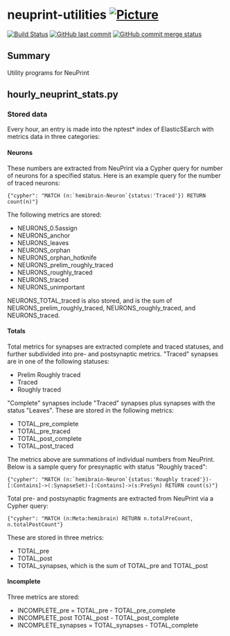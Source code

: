 # neuprint-utilities [![Picture](https://raw.github.com/janelia-flyem/janelia-flyem.github.com/master/images/HHMI_Janelia_Color_Alternate_180x40.png)](http://www.janelia.org)

[![Build Status](https://travis-ci.org/JaneliaSciComp/neuprint-utilities.svg?branch=master)](https://travis-ci.org/JaneliaSciComp/neuprint-utilities)
[![GitHub last commit](https://img.shields.io/github/last-commit/google/skia.svg)](https://github.com/JaneliaSciComp/neuprint-utilities)
[![GitHub commit merge status](https://img.shields.io/github/commit-status/badges/shields/master/5d4ab86b1b5ddfb3c4a70a70bd19932c52603b8c.svg)](https://github.com/JaneliaSciComp/neuprint-utilities)

## Summary
Utility programs for NeuPrint

## hourly_neuprint_stats.py
### Stored data
Every hour, an entry is made into the nptest* index of ElasticSEarch with metrics data in three categories:

#### Neurons
These numbers are extracted from NeuPrint via a Cypher query for number of neurons for a specified status. Here is an example query for the number of traced neurons:

```{"cypher": "MATCH (n:`hemibrain-Neuron`{status:'Traced'}) RETURN count(n)"}```

The following metrics are stored:
- NEURONS_0.5assign
- NEURONS_anchor
- NEURONS_leaves
- NEURONS_orphan
- NEURONS_orphan_hotknife
- NEURONS_prelim_roughly_traced
- NEURONS_roughly_traced
- NEURONS_traced
- NEURONS_unimportant

NEURONS_TOTAL_traced is also stored, and is the sum of NEURONS_prelim_roughly_traced, NEURONS_roughly_traced, and NEURONS_traced.

#### Totals
Total metrics for synapses are extracted complete and traced statuses, and further subdivided into pre- and postsynaptic metrics.
"Traced" synapses are in one of the following statuses:
- Prelim Roughly traced
- Traced
- Roughly traced

"Complete" synapses include "Traced" synapses plus synapses with the status "Leaves". These are stored in the following metrics:
- TOTAL_pre_complete
- TOTAL_pre_traced
- TOTAL_post_complete
- TOTAL_post_traced

The metrics above are summations of individual numbers from NeuPrint. Below is a sample query for presynaptic with status "Roughly traced":

```{"cypher": "MATCH (n:`hemibrain-Neuron`{status:'Roughly traced'})-[:Contains]->(:SynapseSet)-[:Contains]->(s:PreSyn) RETURN count(s)"}```

Total pre- and postsynaptic fragments are extracted from NeuPrint via a Cypher query:

```{"cypher": "MATCH (n:Meta:hemibrain) RETURN n.totalPreCount, n.totalPostCount"}```

These are stored in three metrics:
- TOTAL_pre
- TOTAL_post
- TOTAL_synapses, which is the sum of TOTAL_pre and TOTAL_post

#### Incomplete
Three metrics are stored:
- INCOMPLETE_pre = TOTAL_pre - TOTAL_pre_complete
- INCOMPLETE_post TOTAL_post - TOTAL_post_complete
- INCOMPLETE_synapses = TOTAL_synapses - TOTAL_complete

